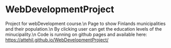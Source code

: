 # WebDevelopmentProject
Project for webDevelopment course.\n
Page to show Finlands municipalities and their population.\n
By clicking user can get the education levels of the minucipality.\n
Code is running on github pages and available here: https://attehil.github.io/WebDevelopmentProject/

